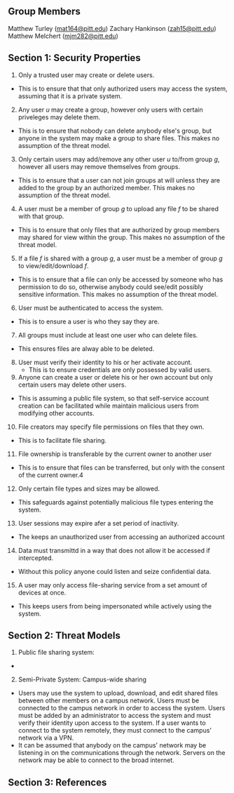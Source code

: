## Group Members
Matthew Turley (mat164@pitt.edu)
Zachary Hankinson (zah15@pitt.edu)
Matthew Melchert (mjm282@pitt.edu)

## Section 1: Security Properties
1. Only a trusted user may create or delete users. 
  * This is to ensure that that only authorized users may access the system, assuming that it is a private system.
2. Any user *u* may create a group, however only users with certain priveleges may delete them.
  * This is to ensure that nobody can delete anybody else's group, but anyone in the system may make a group to share files. This makes no assumption of the threat model. 
3. Only certain users may add/remove any other user *u* to/from group *g*, however all users may remove themselves from groups. 
  * This is to ensure that a user can not join groups at will unless they are added to the group by an authorized member. This makes no assumption of the threat model.
4. A user must be a member of group *g* to upload any file *f* to be shared with that group.
  * This is to ensure that only files that are authorized by group members may shared for view within the group. This makes no assumption of the threat model.
5. If a file *f* is shared with a group *g*, a user must be a member of group *g* to view/edit/download *f*.
  * This is to ensure that a file can only be accessed by someone who has permission to do so, otherwise anybody could see/edit possibly sensitive information. This makes no assumption of the threat model.
6. User must be authenticated to access the system.
  * This is to ensure a user is who they say they are. 
7. All groups must include at least one user who can delete files.
  * This ensures files are alway able to be deleted. 
8. User must verify their identity to his or her activate account.
   * This is to ensure credentials are only possessed by valid users.
9. Anyone can create a user or delete his or her own account but only certain users may delete other users.
  * This is assuming a public file system, so that self-service account creation can be facilitated while maintain malicious users from modifying other accounts.
10. File creators may specify file permissions on files that they own.
  * This is to facilitate file sharing.
11. File ownership is transferable by the current owner to another user
  * This is to ensure that files can be transferred, but only with the consent of the current owner.4
12. Only certain file types and sizes may be allowed. 
  * This safeguards against potentially malicious file types entering the system. 
13. User sessions may expire afer a set period of inactivity. 
  * The keeps an unauthorized user from accessing an authorized account
14. Data must transmittd in a way that does not allow it be accessed if intercepted. 
  * Without this policy anyone could listen and seize confidential data. 
15. A user may only access file-sharing service from a set amount of devices at once. 
  * This keeps users from being impersonated while actively using the system. 

## Section 2: Threat Models
1. Public file sharing system:
  * 
2. Semi-Private System: Campus-wide sharing
  * Users may use the system to upload, download, and edit shared files between other members on a campus network. Users must be connected to the campus network in order to access the system. Users must be added by an administrator to access the system and must verify their identity upon access to the system. If a user wants to connect to the system remotely, they must connect to the campus' network via a VPN. 
  * It can be assumed that anybody on the campus' network may be listening in on the communications through the network. Servers on the network may be able to connect to the broad internet. 


## Section 3: References
